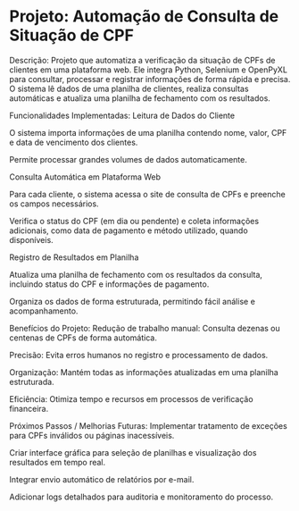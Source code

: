 # Projeto: Automação de Consulta de Situação de CPF
Descrição:
Projeto que automatiza a verificação da situação de CPFs de clientes em uma plataforma web. Ele integra Python, Selenium e OpenPyXL para consultar, processar e registrar informações de forma rápida e precisa. O sistema lê dados de uma planilha de clientes, realiza consultas automáticas e atualiza uma planilha de fechamento com os resultados.

Funcionalidades Implementadas:
Leitura de Dados do Cliente

O sistema importa informações de uma planilha contendo nome, valor, CPF e data de vencimento dos clientes.

Permite processar grandes volumes de dados automaticamente.

Consulta Automática em Plataforma Web

Para cada cliente, o sistema acessa o site de consulta de CPFs e preenche os campos necessários.

Verifica o status do CPF (em dia ou pendente) e coleta informações adicionais, como data de pagamento e método utilizado, quando disponíveis.

Registro de Resultados em Planilha

Atualiza uma planilha de fechamento com os resultados da consulta, incluindo status do CPF e informações de pagamento.

Organiza os dados de forma estruturada, permitindo fácil análise e acompanhamento.

Benefícios do Projeto:
Redução de trabalho manual: Consulta dezenas ou centenas de CPFs de forma automática.

Precisão: Evita erros humanos no registro e processamento de dados.

Organização: Mantém todas as informações atualizadas em uma planilha estruturada.

Eficiência: Otimiza tempo e recursos em processos de verificação financeira.

Próximos Passos / Melhorias Futuras:
Implementar tratamento de exceções para CPFs inválidos ou páginas inacessíveis.

Criar interface gráfica para seleção de planilhas e visualização dos resultados em tempo real.

Integrar envio automático de relatórios por e-mail.

Adicionar logs detalhados para auditoria e monitoramento do processo.
